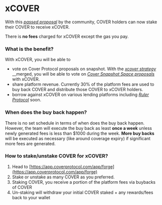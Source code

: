 # xCOVER

With this [_passed proposal_](https://vote.coverprotocol.com/#/cover-protocol.eth/proposal/QmXw7bjEUJHaQyQwSnLknWhhFC7XfpwckMh4cVTLB4QAgP) by the community, COVER holders can now stake their COVER to receive xCOVER.

There is **no fees** charged for xCOVER except the gas you pay.

### What is the benefit?

With xCOVER, you will be able to

* vote on Cover Protocol proposals on snapshot. With the [_xcover strategy_](https://github.com/snapshot-labs/snapshot.js/pull/137/files) __merged, you will be able to vote on [_Cover Snapshot Space proposals_](https://vote.coverprotocol.com/) with xCOVER.
* share platform revenue. Currently 30% of the platform fees are used to buy back COVER and distribute those COVER to xCOVER holders.
* borrow against xCOVER on various lending platforms including [_Ruler Protocol_](https://app.rulerprotocol.com/app/markets) soon.

### When does the buy back happen?

There is no set schedule in terms of when does the buy back happen. However, the team will execute the buy back as least **once a week** unless newly generated fees is less than $1000 during the week. **More buy backs** will be executed as necessary \(like around coverage expiry\) if significant more fees are generated.

### How to stake/unstake COVER for xCOVER?

1. Head to [https://app.coverprotocol.com/app/forge](https://app.coverprotocol.com/app/forge)
2. Stake or unstake as many COVER as you preferred.
3. Staking COVER, you receive a portion of the platform fees via buybacks of COVER
4. Un-staking will withdraw your initial COVER staked + any rewards/fees back to your wallet



